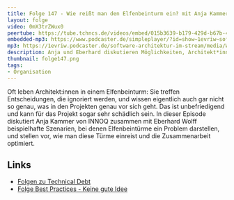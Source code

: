 ```yaml
---
title: Folge 147 - Wie reißt man den Elfenbeinturm ein? mit Anja Kammer
layout: folge
video: 0mX3trZWux0
peertube: https://tube.tchncs.de/videos/embed/015b3639-b179-429d-b67b-4d9cc538a96a
embedded-mp3: https://www.podcaster.de/simpleplayer/?id=show~1evriw~software-architektur-im-stream~pod-bb74696a9acae974b2307a9da5&v=1673621715
mp3: https://1evriw.podcaster.de/software-architektur-im-stream/media/Wie_reisst_man_den_Elfenbeinturm_ein_mit_Anja_Kammer.mp3
description: Anja und Eberhard diskutieren Möglichkeiten, Architekt*innen aus dem Elfenbeinturm zu bekommen
thumbnail: folge147.png
tags:
- Organisation
---
```


Oft leben Architekt:innen in einem Elfenbeinturm: Sie treffen
Entscheidungen, die ignoriert werden, und wissen eigentlich auch gar
nicht so genau, was in den Projekten genau vor sich geht. Das ist
unbefriedigend und kann für das Projekt sogar sehr schädlich sein. In
dieser Episode diskutiert Anja Kammer von INNOQ zusammen mit
Eberhard Wolff beispielhafte Szenarien, bei denen Elfenbeintürme ein
Problem darstellen, und stellen vor, wie man diese Türme einreist und
die Zusammenarbeit optimiert.

## Links

* [Folgen zu Technical Debt](https://software-architektur.tv/tags.html#Technical%20Debt)
* [Folge Best Practices - Keine gute Idee](https://software-architektur.tv/2022/11/11/folge142.html)
